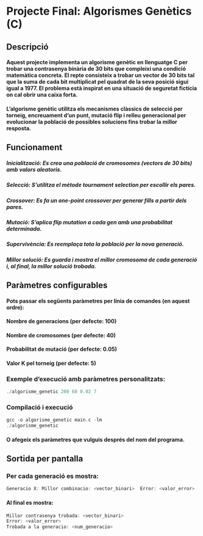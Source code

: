 # Projecte Final: Algorismes Genètics (C)

## Descripció

#### Aquest projecte implementa un algorisme genètic en llenguatge C per trobar una contrasenya binària de 30 bits que compleixi una condició matemàtica concreta. El repte consisteix a trobar un vector de 30 bits tal que la suma de cada bit multiplicat pel quadrat de la seva posició sigui igual a 1977. El problema està inspirat en una situació de seguretat fictícia on cal obrir una caixa forta.

#### L’algorisme genètic utilitza els mecanismes clàssics de selecció per torneig, encreuament d’un punt, mutació flip i relleu generacional per evolucionar la població de possibles solucions fins trobar la millor resposta.

## Funcionament
##### Inicialització: Es crea una població de cromosomes (vectors de 30 bits) amb valors aleatoris.

##### Selecció: S’utilitza el mètode tournament selection per escollir els pares.

##### Crossover: Es fa un one-point crossover per generar fills a partir dels pares.

##### Mutació: S’aplica flip mutation a cada gen amb una probabilitat determinada.

##### Supervivència: Es reemplaça tota la població per la nova generació.

##### Millor solució: Es guarda i mostra el millor cromosoma de cada generació i, al final, la millor solució trobada.

## Paràmetres configurables
#### Pots passar els següents paràmetres per línia de comandes (en aquest ordre):

#### Nombre de generacions (per defecte: 100)

#### Nombre de cromosomes (per defecte: 40)

#### Probabilitat de mutació (per defecte: 0.05)

#### Valor K pel torneig (per defecte: 5)

### Exemple d’execució amb paràmetres personalitzats:

```c
./algorisme_genetic 200 60 0.02 7
```

### Compilació i execució

```c
gcc -o algorisme_genetic main.c -lm
./algorisme_genetic

```


#### O afegeix els paràmetres que vulguis després del nom del programa.

## Sortida per pantalla
### Per cada generació es mostra:

```c
Generacio X: Millor combinacio: <vector_binari>  Error: <valor_error>
```
#### Al final es mostra:

```c
Millor contrasenya trobada: <vector_binari>
Error: <valor_error>
Trobada a la generacio: <num_generacio>
```
